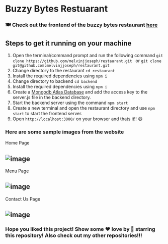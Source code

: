 # Buzzy Bytes Restuarant 
### 🍽️ Check out the frontend of the buzzy bytes restaurant [here](https://buzzy-bytes-restaurant.vercel.app/)
## Steps to get it running on your machine
1. Open the terminal/command prompt and run the following command ```git clone https://github.com/melvinjjoseph/restaurant.git ``` or  ```git clone git@github.com:melvinjjoseph/restaurant.git```
2. Change directory to the restaurant ```cd restaurant```
3. Install the required dependencies using ```npm i```
4. Change directory to backend ```cd backend ```
5. Install the required dependencies using ```npm i```
6. Create a [Mongodb Atlas Database](https://www.mongodb.com/atlas/database) and add the access key to the server.js file in the backend directory.
7. Start the backend server using the command ```npm start```
8. Create a new terminal and open the restaurant directory and use ```npm start``` to start the frontend server.
9. Open ```http://localhost:3000/``` on your browser and thats it!! 😄

### Here are some sample images from the website
Home Page
## ![image](https://github.com/melvinjjoseph/restaurant/assets/102798833/58abef21-7d53-4129-8325-79da1783c8c7)
Menu Page
## ![image](https://github.com/melvinjjoseph/restaurant/assets/102798833/45a98154-62f0-444d-91a1-57406b1617d3)
Contact Us Page
## ![image](https://github.com/melvinjjoseph/restaurant/assets/102798833/cb8273fe-f0a5-4987-9764-3637c07a4720)

### Hope you liked this project! Show some ❤️  love by 🌟 starring this repository! Also check out my other repositories!!!
